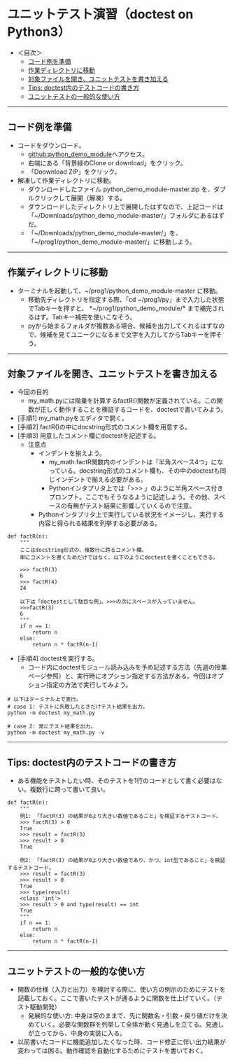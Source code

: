 # ユニットテスト演習（doctest on Python3）

- ＜目次＞
  - <a href="#pre">コード例を準備<a>
  - <a href="#dir">作業ディレクトリに移動</a>
  - <a href="#doctest">対象ファイルを開き、ユニットテストを書き加える</a>
  - <a href="#tips">Tips: doctest内のテストコードの書き方</a>
  - <a href="#howto">ユニットテストの一般的な使い方</a>

<hr>

## <a name="pre">コード例を準備<a>
- コードをダウンロード。
  - [github:python_demo_module](https://github.com/naltoma/python_demo_module)へアクセス。
  - 右端にある「背景緑のClone or download」をクリック。
  - 「Doownload ZIP」をクリック。
- 解凍して作業ディレクトリに移動。
  - ダウンロードしたファイル python_demo_module-master.zip を、ダブルクリックして展開（解凍）する。
  - ダウンロードしたディレクトリ上で展開したはずなので、上記コードは「~/Downloads/python_demo_module-master/」フォルダにあるはずだ。
  - 「~/Downloads/python_demo_module-master/」を、「~/prog1/python_demo_module-master/」に移動しよう。

<hr>

## <a name="dir">作業ディレクトリに移動</a>
- ターミナルを起動して、~/prog1/python_demo_module-master に移動。
  - 移動先ディレクトリを指定する際、「cd ~/prog1/py」まで入力した状態でTabキーを押すと、 *~/prog1/python_demo_module/* まで補完されるはず。Tabキー補完を使いこなそう。
  - pyから始まるフォルダが複数ある場合、候補を出力してくれるはずなので、候補を見てユニークになるまで文字を入力してからTabキーを押そう。

<hr>

## <a name="doctest">対象ファイルを開き、ユニットテストを書き加える</a>
- 今回の目的
  - my_math.pyには階乗を計算するfactR()関数が定義されている。この関数が正しく動作することを検証するコードを、doctestで書いてみよう。
- [手順1] my_math.pyをエディタで開く。
- [手順2] factR()の中にdocstring形式のコメント欄を用意する。
- [手順3] 用意したコメント欄にdoctestを記述する。
  - 注意点
    - インデントを揃えよう。
      - my_math.factR関数内のインデントは「半角スペース4つ」になっている。docstring形式のコメント欄も、その中のdoctestも同じインデントで揃える必要がある。
      - Pythonインタプリタ上では「>>> 」のように半角スペース付きプロンプト。ここでもそうなるように記述しよう。その他、スペースの有無がテスト結果に影響していくるので注意。
    - Pythonインタプリタ上で実行している状況をイメージし、実行する内容と得られる結果を列挙する必要がある。

```
def factR(n):
    """
    ここはdocstring形式の、複数行に跨るコメント欄。
    単にコメントを書くためだけではなく、以下のようにdoctestを書くこともできる。

    >>> factR(3)
    6
    >>> factR(4)
    24

    以下は「doctestとして駄目な例」。>>>の次にスペースが入っていません。
    >>>factR(3)
    6
    """
    if n == 1:
        return n
    else:
        return n * factR(n-1)
```
- [手順4] doctestを実行する。
  - コード内にdoctestモジュール読み込みを予め記述する方法（先週の授業ページ参照）と、実行時にオプション指定する方法がある。今回はオプション指定の方法で実行してみよう。

```
# 以下はターミナル上で実行。
# case 1: テストに失敗したときだけテスト結果を出力。
python -m doctest my_math.py

# case 2: 常にテスト結果を出力。
python -m doctest my_math.py -v
```

<hr>

## <a name="tips">Tips: doctest内のテストコードの書き方</a>
- ある機能をテストしたい時、そのテストを1行のコードとして書く必要はない。複数行に跨って書いて良い。

```
def factR(n):
    """
    例1: 「factR(3) の結果が0より大きい数値であること」を検証するテストコード。
    >>> factR(3) > 0
    True
    >>> result = factR(3)
    >>> result > 0
    True

    例2: 「factR(3) の結果が0より大きい数値であり、かつ、int型であること」を検証するテストコード。
    >>> result = factR(3)
    >>> result > 0
    True
    >>> type(result)
    <class 'int'>
    >>> result > 0 and type(result) == int
    True
    """
    if n == 1:
        return n
    else:
        return n * factR(n-1)
```


<hr>

## <a name="howto">ユニットテストの一般的な使い方</a>
- 関数の仕様（入力と出力）を検討する際に、使い方の例示のためにテストを記載しておく。ここで書いたテストが通るように関数を仕上げていく。（テスト駆動開発）
  - 発展的な使い方: 中身は空のままで、先に関数名・引数・戻り値だけを決めていく。必要な関数群を列挙して全体が動く見通しを立てる。見通しが立ってから、中身の実装に入る。
- 以前書いたコードに機能追加したくなった時、コード修正に伴い出力結果が変わっては困る。動作確認を自動化するためにテストを書いておく。
